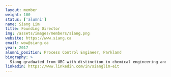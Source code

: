 ```yaml
---
layout: member
weight: 100
status: ['alumni']
name: Siang Lim
title: Founding Director
img: /assets/images/members/siang.png
website: https://www.siang.ca
email: wow@siang.ca
year: 2017
alumni_position: Process Control Engineer, Parkland
biography: >
  Siang graduated from UBC with distinction in chemical engineering and a minor in computer science. He was selected as a 2017 Faculty of Applied Science Rising Star. Siang retired as Vice-Captain of the Chem-E-Car team and is currently serving on the advisory board of UBC Envision, working closely with the team executives to help them achieve their organizational goals.
linkedin: https://www.linkedin.com/in/sianglim-eit
---
```

